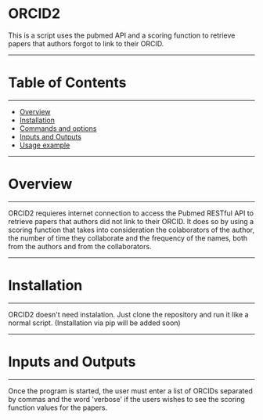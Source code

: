 # ORCID2

This is a script uses the pubmed API and a scoring function to retrieve papers that authors forgot to link to their ORCID. 

----------------------------
# Table of Contents
----------------------------

   * [Overview](#overview)
   * [Installation](#installation)
   * [Commands and options](#commands-and-options)
   * [Inputs and Outputs](#inputs-and-outputs)
   * [Usage example](#usage-example)
   
----------------------------
# Overview
----------------------------

ORCID2 requieres internet connection to access the Pubmed RESTful API to retrieve papers that authors did not link to their ORCID. It does so by using a scoring function that takes into consideration the colaborators of the author, the number of time they collaborate and the frequency of the names, both from the authors and from the collaborators.

----------------------------
# Installation
----------------------------

ORCID2 doesn't need instalation. Just clone the repository and run it like a normal script. 
(Installation via pip will be added soon)

----------------------------
# Inputs and Outputs
----------------------------

Once the program is started, the user must enter a list of ORCIDs separated by commas and the word 'verbose' if the users wishes to see the scoring function values for the papers. 
